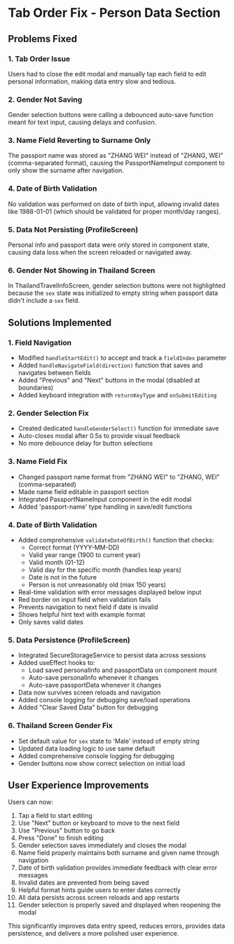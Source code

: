# Tab Order Fix - Person Data Section

## Problems Fixed

### 1. Tab Order Issue
Users had to close the edit modal and manually tap each field to edit personal information, making data entry slow and tedious.

### 2. Gender Not Saving
Gender selection buttons were calling a debounced auto-save function meant for text input, causing delays and confusion.

### 3. Name Field Reverting to Surname Only
The passport name was stored as "ZHANG WEI" instead of "ZHANG, WEI" (comma-separated format), causing the PassportNameInput component to only show the surname after navigation.

### 4. Date of Birth Validation
No validation was performed on date of birth input, allowing invalid dates like 1988-01-01 (which should be validated for proper month/day ranges).

### 5. Data Not Persisting (ProfileScreen)
Personal info and passport data were only stored in component state, causing data loss when the screen reloaded or navigated away.

### 6. Gender Not Showing in Thailand Screen
In ThailandTravelInfoScreen, gender selection buttons were not highlighted because the `sex` state was initialized to empty string when passport data didn't include a `sex` field.

## Solutions Implemented

### 1. Field Navigation
- Modified `handleStartEdit()` to accept and track a `fieldIndex` parameter
- Added `handleNavigateField(direction)` function that saves and navigates between fields
- Added "Previous" and "Next" buttons in the modal (disabled at boundaries)
- Added keyboard integration with `returnKeyType` and `onSubmitEditing`

### 2. Gender Selection Fix
- Created dedicated `handleGenderSelect()` function for immediate save
- Auto-closes modal after 0.5s to provide visual feedback
- No more debounce delay for button selections

### 3. Name Field Fix
- Changed passport name format from "ZHANG WEI" to "ZHANG, WEI" (comma-separated)
- Made name field editable in passport section
- Integrated PassportNameInput component in the edit modal
- Added 'passport-name' type handling in save/edit functions

### 4. Date of Birth Validation
- Added comprehensive `validateDateOfBirth()` function that checks:
  - Correct format (YYYY-MM-DD)
  - Valid year range (1900 to current year)
  - Valid month (01-12)
  - Valid day for the specific month (handles leap years)
  - Date is not in the future
  - Person is not unreasonably old (max 150 years)
- Real-time validation with error messages displayed below input
- Red border on input field when validation fails
- Prevents navigation to next field if date is invalid
- Shows helpful hint text with example format
- Only saves valid dates

### 5. Data Persistence (ProfileScreen)
- Integrated SecureStorageService to persist data across sessions
- Added useEffect hooks to:
  - Load saved personalInfo and passportData on component mount
  - Auto-save personalInfo whenever it changes
  - Auto-save passportData whenever it changes
- Data now survives screen reloads and navigation
- Added console logging for debugging save/load operations
- Added "Clear Saved Data" button for debugging

### 6. Thailand Screen Gender Fix
- Set default value for `sex` state to 'Male' instead of empty string
- Updated data loading logic to use same default
- Added comprehensive console logging for debugging
- Gender buttons now show correct selection on initial load

## User Experience Improvements
Users can now:
1. Tap a field to start editing
2. Use "Next" button or keyboard to move to the next field
3. Use "Previous" button to go back
4. Press "Done" to finish editing
5. Gender selection saves immediately and closes the modal
6. Name field properly maintains both surname and given name through navigation
7. Date of birth validation provides immediate feedback with clear error messages
8. Invalid dates are prevented from being saved
9. Helpful format hints guide users to enter dates correctly
10. All data persists across screen reloads and app restarts
11. Gender selection is properly saved and displayed when reopening the modal

This significantly improves data entry speed, reduces errors, provides data persistence, and delivers a more polished user experience.
